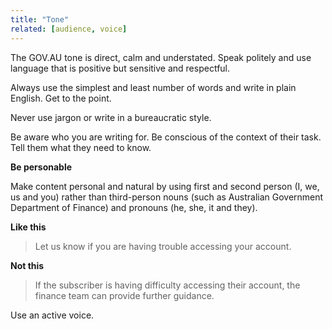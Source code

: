 ```yaml
---
title: "Tone"
related: [audience, voice]
---
```


The GOV.AU tone is direct, calm and understated. Speak politely and use language that is positive but sensitive and respectful.

Always use the simplest and least number of words and write in plain English. Get to the point.

Never use jargon or write in a bureaucratic style.

Be aware who you are writing for. Be conscious of the context of their task. Tell them what they need to know.

**Be personable**

Make content personal and natural by using first and second person (I, we, us and you) rather than third-person nouns (such as Australian Government Department of Finance) and pronouns (he, she, it and they).

**Like this**

> Let us know if you are having trouble accessing your account.

**Not this**

> If the subscriber is having difficulty accessing their account, the finance team can provide further guidance.

Use an active voice.
